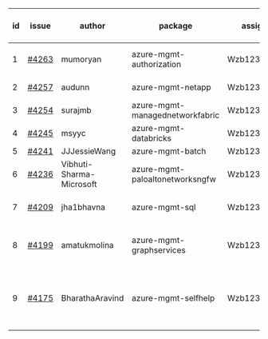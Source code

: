 | id | issue | author | package | assignee | bot advice | created date of issue | target release date | date from target |
| ------ | ------ | ------ | ------ | ------ | ------ | ------ | ------ | :-----: |
| 1 | [#4263](https://github.com/Azure/sdk-release-request/issues/4263) | mumoryan | azure-mgmt-authorization | Wzb123456789 | new issue. MultiAPI | 06-21 | 07-28 |  |
| 2 | [#4257](https://github.com/Azure/sdk-release-request/issues/4257) | audunn | azure-mgmt-netapp | Wzb123456789 | new issue. | 06-21 | 07-28 |  |
| 3 | [#4254](https://github.com/Azure/sdk-release-request/issues/4254) | surajmb | azure-mgmt-managednetworkfabric | Wzb123456789 | FirstBeta | 06-16 | 07-28 |  |
| 4 | [#4245](https://github.com/Azure/sdk-release-request/issues/4245) | msyyc | azure-mgmt-databricks | Wzb123456789 | HoldOn | 06-14 | 07-28 |  |
| 5 | [#4241](https://github.com/Azure/sdk-release-request/issues/4241) | JJJessieWang | azure-mgmt-batch | Wzb123456789 |  | 06-13 | 07-28 |  |
| 6 | [#4236](https://github.com/Azure/sdk-release-request/issues/4236) | Vibhuti-Sharma-Microsoft | azure-mgmt-paloaltonetworksngfw | Wzb123456789 | new comment. FirstGA | 06-09 | 07-14 |  |
| 7 | [#4209](https://github.com/Azure/sdk-release-request/issues/4209) | jha1bhavna | azure-mgmt-sql | Wzb123456789 | close to release date.  | 05-29 | 06-23 | 0 |
| 8 | [#4199](https://github.com/Azure/sdk-release-request/issues/4199) | amatukmolina | azure-mgmt-graphservices | Wzb123456789 | close to release date.  FirstGA | 05-25 | 06-23 | 0 |
| 9 | [#4175](https://github.com/Azure/sdk-release-request/issues/4175) | BharathaAravind | azure-mgmt-selfhelp | Wzb123456789 | new comment. close to release date.  FirstGA | 05-18 | 06-23 | 0 |

